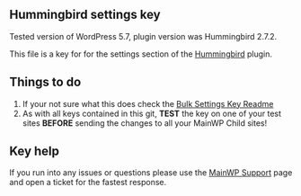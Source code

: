 ## Hummingbird settings key

Tested version of WordPress 5.7, plugin version was Hummingbird 2.7.2.

This file is a key for for the settings section of the [Hummingbird](https://wordpress.org/plugins/hummingbird-performance/) plugin. 

## Things to do

1. If your not sure what this does check the [Bulk Settings Key Readme](https://github.com/mainwp/Bulk-Setting-Manager-Keys/blob/master/README.md)
2. As with all keys contained in this git, **TEST** the key on one of your test sites **BEFORE** sending the changes to all your MainWP Child sites!

## Key help

If you run into any issues or questions please use the [MainWP Support](https://mainwp.com/support/) page and open a ticket for the fastest response.
